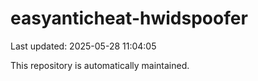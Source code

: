 # easyanticheat-hwidspoofer

Last updated: 2025-05-28 11:04:05

This repository is automatically maintained.
